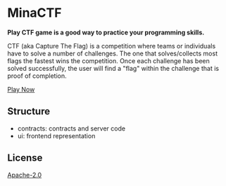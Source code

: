# MinaCTF

**Play CTF game is a good way to practice your programming skills.**

CTF (aka Capture The Flag) is a competition where teams or individuals have to solve a number of challenges. The one that solves/collects most flags the fastest wins the competition. Once each challenge has been solved successfully, the user will find a "flag" within the challenge that is proof of completion.

[Play Now](https://minactf.com/)

## Structure

- contracts: contracts and server code
- ui: frontend representation

## License

[Apache-2.0](LICENSE)
